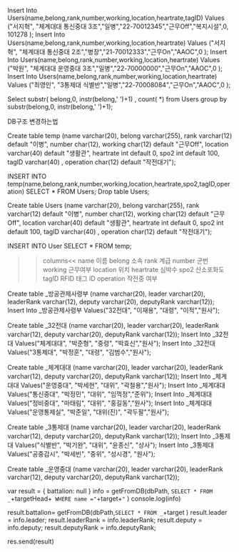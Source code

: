 
Insert Into Users(name,belong,rank,number,working,location,heartrate,tagID) Values ("서지혁", "체계대대 통신중대 3조","일병","22-70012345","근무Off","복지시설",0, 101278 );
Insert Into Users(name,belong,rank,number,working,location,heartrate) Values ("서지혁", "체계대대 통신중대 2조","병장","21-70012333","근무On","AAOC",0 );
Insert Into Users(name,belong,rank,number,working,location,heartrate) Values ("박원", "체계대대 운영중대 3조","일병","22-70000000","근무On","AAOC",0 );
Insert Into Users(name,belong,rank,number,working,location,heartrate) Values ("최영인", "3통제대 식별반","일병","22-70008084","근무On","AAOC",0 );

Select substr( belong,0, instr(belong,' ')+1) ,  count( *) from Users group by substr(belong,0, instr(belong,' ')+1);


DB구조 변경하는법

Create table temp (name varchar(20),
belong varchar(255),
rank varchar(12) default "이병",
number char(12),
working char(12) default "근무Off",
location varchar(40) default "생활관",
heartrate int default 0,
spo2 int default 100,
tagID varchar(40) ,
operation char(12) default "작전대기");

INSERT INTO temp(name,belong,rank,number,working,location,heartrate,spo2,tagID,operation) SELECT * FROM Users;
Drop table Users;

Create table Users (name varchar(20),
belong varchar(255),
rank varchar(12) default "이병",
number char(12),
working char(12) default "근무Off",
location varchar(40) default "생활관",
heartrate int default 0,
spo2 int default 100,
tagID varchar(40) ,
operation char(12) default "작전대기");

INSERT INTO User SELECT * FROM temp;




>>columns<<
name 이름
belong 소속
rank 계급
number 군번
working 근무여부
location 위치
heartrate 심박수
spo2 산소포화도
tagID RFID 태그 ID
operation 작전중 여부

Create table _방공관제사령부 (name varchar(20), leader varchar(20), leaderRank varchar(12), deputy varchar(20), deputyRank varchar(12));
Insert Into _방공관제사령부 Values("32전대", "이재용", "대령", "이적","원사");

Create table _32전대 (name varchar(20), leader varchar(20), leaderRank varchar(12), deputy varchar(20), deputyRank varchar(12));
Insert Into _32전대 Values("체계대대", "박준형", "중령", "박효신","원사");
Insert Into _32전대 Values("3통제대", "박정훈", "대령", "김범수","원사");


Create table _체계대대 (name varchar(20), leader varchar(20), leaderRank varchar(12), deputy varchar(20), deputyRank varchar(12));
Insert Into _체계대대 Values("운영중대", "박세현", "대위", "곽철용","원사");
Insert Into _체계대대 Values("통신중대", "박정민", "대위", "임꺽정","준위");
Insert Into _체계대대 Values("정비중대", "마태림", "대위", "홍길동","원사");
Insert Into _체계대대 Values("운영통제실", "박준일", "대위(진)", "곽두팔","원사");

Create table _3통제대 (name varchar(20), leader varchar(20), leaderRank varchar(12), deputy varchar(20), deputyRank varchar(12));
Insert Into _3통제대 Values("식별반", "박기완", "대위", "윤종신", "상사");
Insert Into _3통제대 Values("공중감시", "박세빈", "중위", "성시경", "원사");

Create table _운영중대 (name varchar(20), leader varchar(20), leaderRank varchar(12), deputy varchar(20), deputyRank varchar(12));



  var result = { battalion: null } 
  info = getFromDB(dbPath, `SELECT * FROM _`+targetHead+` WHERE name ="`+target+`"` )
  console.log(info)
  
  result.battalion= getFromDB(dbPath,`SELECT * FROM _`+target )
  result.leader = info.leader;  result.leaderRank = info.leaderRank;
  result.deputy = info.deputy;  result.deputyRank = info.deputyRank;

  res.send(result)